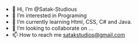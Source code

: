 - 👋 Hi, I’m @Satak-Studious
- 👀 I’m interested in Programing
- 🌱 I’m currently learning Html, CSS, C# and Java.
- 💞️ I’m looking to collaborate on ...
- 📫 How to reach me satakstudios@gmail.com

<!---
Satak-Studious/Satak-Studious is a ✨ special ✨ repository because its `README.md` (this file) appears on your GitHub profile.
You can click the Preview link to take a look at your changes.
--->
